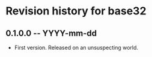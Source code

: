 # Revision history for base32

## 0.1.0.0 -- YYYY-mm-dd

* First version. Released on an unsuspecting world.

